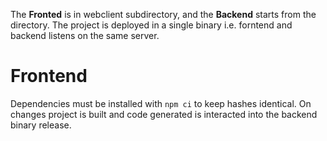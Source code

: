The **Fronted** is in webclient subdirectory, and the **Backend** starts from the directory.
The project is deployed in a single binary i.e. forntend and backend listens on the same server.

# Frontend

Dependencies must be installed with `npm ci` to keep hashes identical.
On changes project is built and code generated is interacted into the backend binary release.

